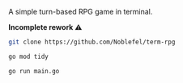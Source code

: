 A simple turn-based RPG game in terminal.

**Incomplete rework ⚠️**

```bash
git clone https://github.com/Noblefel/term-rpg
```

```sh
go mod tidy
```

```sh
go run main.go
```

<!-- ### Actions

| Name      | Effect                                             |
| --------- | -------------------------------------------------- |
| ⚔️ Attack | Deals dmg based on attack attribute + random value |
| 🛡️ Guard  | Boost dmg reduction by 20% for 2 turns             |
| 🔥 Fury   | Sacrifice hp for +5 attack point for 2 turns       |
| 🏃 Flee   | Escape from the battle (player only)               |

### Player Perks

| Name          | Effect                                 |
| ------------- | -------------------------------------- |
| 💰 Greed      | Gain 15% more loot                     |
| 🛡️ Resiliency | +1 defense point and 10% dmg reduction |
| ⚔️ Havoc      | +25% attack bonus, but -15 HP cap      |
| ⌛ Temporal   | +1 extra turn for bonus effects        |

### Enemies

| Name            | Feat/Special                                                         |
| --------------- | -------------------------------------------------------------------- |
| Acolyte 🧙      | Has damage reduction                                                 |
| Assassin 🗡️     | Good in offense with high attack attribute                           |
| Changeling 🎭   | Will mimic player's attributes                                       |
| Evil Genie 🧞   | Can straight up **curse** (debuffs) your attributes                  |
| Golem 🗿        | High defense, massive damage, but more likely to skip their own turn |
| Snakes 🐍       | Though low hp, they could deal high damage                           |
| Spike Turtle 🐢 | Reflect some of the original damage back to the attacker             |
| Thug 🥊         | A good all-rounder with decent attributes                            |
| Vampire 🧛      | Heals every attack and drains 5% current hp as extra damage          |
| Wraith 👻       | Absorbs fixed number of hp, ignoring any defense and effects         |

### Other

- **Rest**: recover (5 + 10% of player's hp cap + 0-8) of hp
- **Train**: 30% chance to buff random attributes -->
